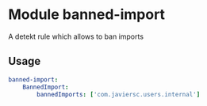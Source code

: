 # Module banned-import

A detekt rule which allows to ban imports

## Usage

```yaml
banned-import:
    BannedImport:
        bannedImports: ['com.javiersc.users.internal']
```
